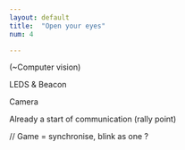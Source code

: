 ```yaml
---
layout: default
title:  "Open your eyes"
num: 4

---
```


(~Computer vision)

LEDS & Beacon

Camera

Already a start of communication (rally point)

// Game = synchronise, blink as one ?
